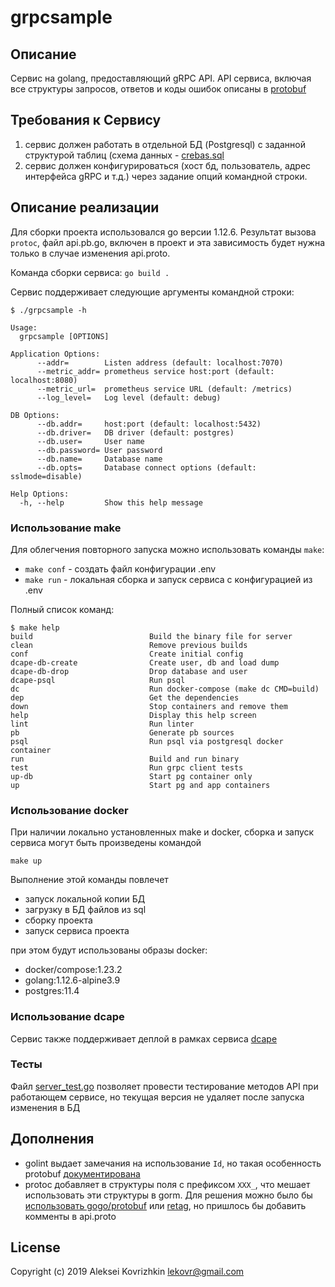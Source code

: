 # grpcsample

## Описание

Сервис на golang, предоставляющий gRPC API. API сервиса, включая все структуры запросов, ответов и коды ошибок описаны в [protobuf](api/pb/api.proto)

## Требования к Сервису

1. сервис должен работать в отдельной БД (Postgresql) с заданной структурой таблиц (схема данных - [crebas.sql](sql/crebas.sql)
2. сервис должен конфигурироваться (хост бд, пользователь, адрес интерфейса gRPC и т.д.) через задание опций командной строки. 

## Описание реализации

Для сборки проекта использовался go версии 1.12.6. Результат вызова `protoc`, файл api.pb.go, включен в проект и эта зависимость будет нужна только в случае изменения api.proto.

Команда сборки сервиса: `go build .`

Сервис поддерживает следующие аргументы командной строки:
```
$ ./grpcsample -h

Usage:
  grpcsample [OPTIONS]

Application Options:
      --addr=        Listen address (default: localhost:7070)
      --metric_addr= prometheus service host:port (default: localhost:8080)
      --metric_url=  prometheus service URL (default: /metrics)
      --log_level=   Log level (default: debug)

DB Options:
      --db.addr=     host:port (default: localhost:5432)
      --db.driver=   DB driver (default: postgres)
      --db.user=     User name
      --db.password= User password
      --db.name=     Database name
      --db.opts=     Database connect options (default: sslmode=disable)

Help Options:
  -h, --help         Show this help message
```

### Использование make

Для облегчения повторного запуска можно использовать команды `make`:
* `make conf` - создать файл конфигурации .env
* `make run` - локальная сборка и запуск сервиса с конфигурацией из .env

Полный список команд:
```
$ make help
build                          Build the binary file for server
clean                          Remove previous builds
conf                           Create initial config
dcape-db-create                Create user, db and load dump
dcape-db-drop                  Drop database and user
dcape-psql                     Run psql
dc                             Run docker-compose (make dc CMD=build)
dep                            Get the dependencies
down                           Stop containers and remove them
help                           Display this help screen
lint                           Run linter
pb                             Generate pb sources
psql                           Run psql via postgresql docker container
run                            Build and run binary
test                           Run grpc client tests
up-db                          Start pg container only
up                             Start pg and app containers
```

### Использование docker

При наличии локально установленных make и docker, сборка и запуск сервиса могут быть произведены командой
```
make up
```
Выполнение этой команды повлечет
* запуск локальной копии БД
* загрузку в БД файлов из sql
* сборку проекта
* запуск сервиса проекта

при этом будут использованы образы docker:
* docker/compose:1.23.2
* golang:1.12.6-alpine3.9
* postgres:11.4

### Использование dcape

Сервис также поддерживает деплой в рамках сервиса [dcape](https://github.com/dopos/dcape)

### Тесты

Файл [server_test.go](server_test.go) позволяет провести тестирование методов API при работающем сервисе, но текущая версия не удаляет после запуска изменения в БД

## Дополнения

* golint выдает замечания на использование `Id`, но такая особенность protobuf [документирована](https://github.com/golang/protobuf/issues/73#issuecomment-138699104)
* protoc добавляет в структуры поля с префиксом `XXX_`, что мешает использовать эти структуры в gorm. Для решения можно было бы [использовать gogo/protobuf](https://github.com/golang/protobuf/issues/52#issuecomment-284219742) или [retag](https://github.com/golang/protobuf/issues/52#issuecomment-295596893), но пришлось бы добавить комменты в api.proto

## License

Copyright (c) 2019 Aleksei Kovrizhkin <lekovr@gmail.com>
